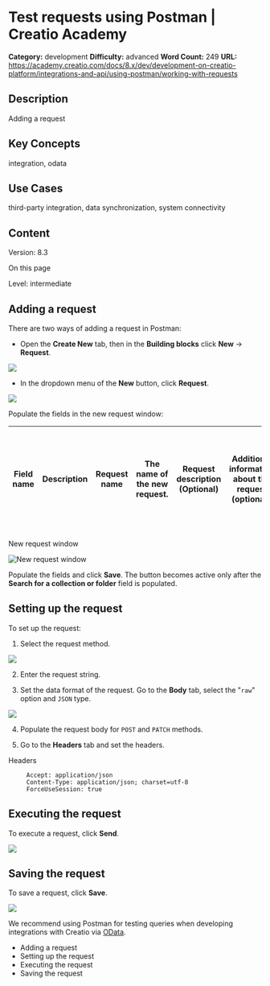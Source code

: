 # Test requests using Postman | Creatio Academy

**Category:** development **Difficulty:** advanced **Word Count:** 249 **URL:**
https://academy.creatio.com/docs/8.x/dev/development-on-creatio-platform/integrations-and-api/using-postman/working-with-requests

## Description

Adding a request

## Key Concepts

integration, odata

## Use Cases

third-party integration, data synchronization, system connectivity

## Content

Version: 8.3

On this page

Level: intermediate

## Adding a request​

There are two ways of adding a request in Postman:

- Open the **Create New** tab, then in the **Building blocks** click **New** →
  **Request**.

![](https://academy.creatio.com/sites/en/files/documentation/sdk/en/BPMonlineWebSDK/Screenshots/WorkWithRequestsInPostman/scr_New_button_Building_blocks.gif)

- In the dropdown menu of the **New** button, click **Request**.

![](https://academy.creatio.com/sites/en/files/documentation/sdk/en/BPMonlineWebSDK/Screenshots/WorkWithRequestsInPostman/scr_New_button_Request.png)

Populate the fields in the new request window:

| Field name | Description | **Request name** | The name of the new request. | **Request description (Optional)** | Additional information about the request (optional). | **Search for a collection or folder** | Search for an earlier created collection of requests, or create a new one. |
| ---------- | ----------- | ---------------- | ---------------------------- | ---------------------------------- | ---------------------------------------------------- | ------------------------------------- | -------------------------------------------------------------------------- |

New request window

![New request window](https://academy.creatio.com/sites/en/files/documentation/sdk/en/BPMonlineWebSDK/Screenshots/WorkWithRequestsInPostman/scr_CreateRequestWindow.png)

Populate the fields and click **Save**. The button becomes active only after the
**Search for a collection or folder** field is populated.

## Setting up the request​

To set up the request:

1. Select the request method.

![](https://academy.creatio.com/sites/en/files/documentation/sdk/en/BPMonlineWebSDK/Screenshots/WorkWithRequestsInPostman/src_Method_Choosing.png)

2. Enter the request string.

3. Set the data format of the request. Go to the **Body** tab, select the
   "`raw`" option and `JSON` type.

![](https://academy.creatio.com/sites/en/files/documentation/sdk/en/BPMonlineWebSDK/Screenshots/WorkWithRequestsInPostman/scr_Request_Type.gif)

4. Populate the request body for `POST` and `PATCH` methods.

5. Go to the **Headers** tab and set the headers.

Headers

         Accept: application/json
         Content-Type: application/json; charset=utf-8
         ForceUseSession: true


## Executing the request​

To execute a request, click **Send**.

![](https://academy.creatio.com/sites/en/files/documentation/sdk/en/BPMonlineWebSDK/Screenshots/WorkWithRequestsInPostman/scr_Send_button.png)

## Saving the request​

To save a request, click **Save**.

![](https://academy.creatio.com/sites/en/files/documentation/sdk/en/BPMonlineWebSDK/Screenshots/WorkWithRequestsInPostman/scr_Save_button.png)

We recommend using Postman for testing queries when developing integrations with
Creatio via [OData](https://academy.creatio.com/documents?ver=8.3&id=15431).

- Adding a request
- Setting up the request
- Executing the request
- Saving the request
